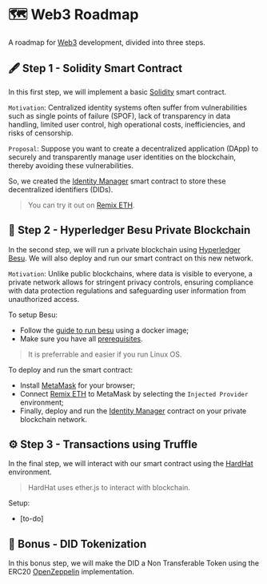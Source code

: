 # 🗺 Web3 Roadmap

A roadmap for [Web3](https://en.wikipedia.org/wiki/Web3) development, divided into three steps.

## 🖋 Step 1 - Solidity Smart Contract

In this first step, we will implement a basic [Solidity](https://soliditylang.org/) smart contract.

`Motivation`: Centralized identity systems often suffer from vulnerabilities such as single points of failure (SPOF), lack of transparency in data handling, limited user control, high operational costs, inefficiencies, and risks of censorship.

`Proposal`: Suppose you want to create a decentralized application (DApp) to securely and transparently manage user identities on the blockchain, thereby avoiding these vulnerabilities.

So, we created the [Identity Manager](https://github.com/MiguelHenri/Web3-Roadmap/blob/main/code/IdentityManager.sol) smart contract to store these decentralized identifiers (DIDs). 
> You can try it out on [Remix ETH](https://remix.ethereum.org/).

## 🔗 Step 2 - Hyperledger Besu Private Blockchain

In the second step, we will run a private blockchain using [Hyperledger Besu](https://besu.hyperledger.org/private-networks). We will also deploy and run our smart contract on this new network.

`Motivation`: Unlike public blockchains, where data is visible to everyone, a private network allows for stringent privacy controls, ensuring compliance with data protection regulations and safeguarding user information from unauthorized access.

To setup Besu:
- Follow the [guide to run besu](https://besu.hyperledger.org/development/private-networks/tutorials/quickstart) using a docker image;
- Make sure you have all [prerequisites](https://besu.hyperledger.org/development/private-networks/tutorials/quickstart#prerequisites).
> It is preferrable and easier if you run Linux OS.

To deploy and run the smart contract:
- Install [MetaMask](https://metamask.io/download/) for your browser;
- Connect [Remix ETH](https://remix.ethereum.org/) to MetaMask by selecting the `Injected Provider` environment;
- Finally, deploy and run the [Identity Manager](https://github.com/MiguelHenri/Web3-Roadmap/blob/main/code/IdentityManager.sol) contract on your private blockchain network.

## ⚙ Step 3 - Transactions using Truffle

In the final step, we will interact with our smart contract using the [HardHat](https://hardhat.org/) environment.
> HardHat uses ether.js to interact with blockchain.

Setup:
- [to-do]

## 🎫 Bonus - DID Tokenization

In this bonus step, we will make the DID a Non Transferable Token using the ERC20 [OpenZeppelin](https://www.openzeppelin.com/) implementation.
